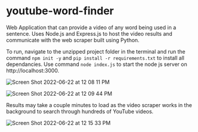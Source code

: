 # youtube-word-finder

Web Application that can provide a video of any word being used in a sentence. Uses Node.js and Express.js to host the video results and communicate with the web scraper built using Python.

To run, navigate to the unzipped project folder in the terminal and run the command ``npm init -y`` and ``pip install -r requirements.txt`` to install all dependancies.
Use command ``node index.js`` to start the node js server on http://localhost:3000. 


![Screen Shot 2022-06-22 at 12 08 11 PM](https://user-images.githubusercontent.com/65328908/175117084-a9f0fb32-e9ce-416b-8b72-8d8e7e742bd9.png)

![Screen Shot 2022-06-22 at 12 09 44 PM](https://user-images.githubusercontent.com/65328908/175117318-20a475ca-c80c-4a99-b291-623895d2c2e2.png)

Results may take a couple minutes to load as the video scraper works in the background to search through hundreds of YouTube videos.

![Screen Shot 2022-06-22 at 12 15 33 PM](https://user-images.githubusercontent.com/65328908/175118300-cd4b653d-351a-440d-85e1-0e7cdd56198d.png)
